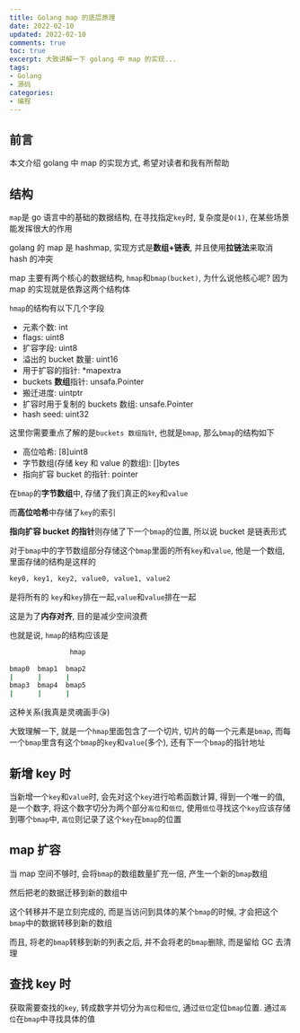 ```yaml
---
title: Golang map 的底层原理
date: 2022-02-10            
updated: 2022-02-10         
comments: true              
toc: true                   
excerpt: 大致讲解一下 golang 中 map 的实现...
tags:                       
- Golang
- 源码
categories:                 
- 编程
---
```


## 前言

本文介绍 golang 中 map 的实现方式, 希望对读者和我有所帮助

## 结构

`map`是 go 语言中的基础的数据结构, 在寻找指定`key`时, 复杂度是`O(1)`, 在某些场景能发挥很大的作用

golang 的 map 是 hashmap, 实现方式是**数组+链表**, 并且使用**拉链法**来取消 hash 的冲突

map 主要有两个核心的数据结构, `hmap`和`bmap(bucket)`, 为什么说他核心呢? 因为 map 的实现就是依靠这两个结构体



`hmap`的结构有以下几个字段

- 元素个数: int
- flags: uint8
- 扩容字段: uint8
- 溢出的 bucket 数量: uint16
- 用于扩容的指针: *mapextra
- buckets **数组**指针: unsafa.Pointer
- 搬迁进度: uintptr
- 扩容时用于复制的 buckets 数组: unsafe.Pointer
- hash seed: uint32

这里你需要重点了解的是`buckets 数组指针`,  也就是`bmap`, 那么`bmap`的结构如下

- 高位哈希: [8]uint8
- 字节数组(存储 key 和 value 的数组): []bytes
- 指向扩容 bucket 的指针: pointer

在`bmap`的**字节数组**中, 存储了我们真正的`key`和`value`

而**高位哈希**中存储了`key`的索引

**指向扩容 bucket 的指针**则存储了下一个`bmap`的位置, 所以说 bucket 是链表形式

对于`bmap`中的字节数组部分存储这个`bmap`里面的所有`key`和`value`, 他是一个数组, 里面存储的结构是这样的

``` bash
key0, key1, key2, value0, value1, value2
```

是将所有的 `key`和`key`排在一起,`value`和`value`排在一起

这是为了**内存对齐**, 目的是减少空间浪费

也就是说, `hmap`的结构应该是

``` bash
		       hmap
														
bmap0  bmap1  bmap2
|      |      |
bmap3  bmap4  bmap5
|      |      |
```

这种关系(我真是灵魂画手:kissing_heart:)

大致理解一下, 就是一个`hmap`里面包含了一个切片, 切片的每一个元素是`bmap`, 而每一个`bmap`里含有这个`bmap`的`key`和`value`(多个), 还有下一个`bmap`的指针地址

## 新增 key 时

当新增一个`key`和`value`时, 会先对这个`key`进行哈希函数计算, 得到一个唯一的值, 是一个数字, 将这个数字切分为两个部分`高位`和`低位`, 使用`低位`寻找这个`key`应该存储到哪个`bmap`中, `高位`则记录了这个`key`在`bmap`的位置

## map 扩容

当 map 空间不够时, 会将`bmap`的数组数量扩充一倍, 产生一个新的`bmap`数组

然后把老的数据迁移到新的数组中

这个转移并不是立刻完成的, 而是当访问到具体的某个`bmap`的时候, 才会把这个`bmap`中的数据转移到新的数组

而且, 将老的`bmap`转移到新的列表之后, 并不会将老的`bmap`删除, 而是留给 GC 去清理

## 查找 key 时

获取需要查找的`key`, 转成数字并切分为`高位`和`低位`, 通过`低位`定位`bmap`位置. 通过`高位`在`bmap`中寻找具体的值





















































